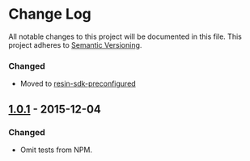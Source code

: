 # Change Log

All notable changes to this project will be documented in this file.
This project adheres to [Semantic Versioning](http://semver.org/).

### Changed

- Moved to [resin-sdk-preconfigured](https://github.com/resin-io-modules/resin-sdk-preconfigured)

## [1.0.1] - 2015-12-04

### Changed

- Omit tests from NPM.

[1.0.1]: https://github.com/resin-io/resin-config-json/compare/v1.0.0...v1.0.1
